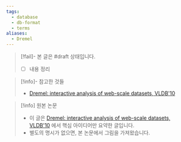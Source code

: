 ```yaml
---
tags:
  - database
  - db-format
  - terms
aliases:
  - Dremel
---
```

> [!fail]- 본 글은 #draft 상태입니다.
> - [ ] 내용 정리

> [!info]- 참고한 것들
> - [Dremel: interactive analysis of web-scale datasets, VLDB'10](https://dl.acm.org/doi/10.14778/1920841.1920886)

> [!info] 원본 논문
> - 이 글은 [Dremel: interactive analysis of web-scale datasets, VLDB'10](https://dl.acm.org/doi/10.14778/1920841.1920886) 에서 핵심 아이디어만 요약한 글입니다.
> - 별도의 명시가 없으면, 본 논문에서 그림을 가져왔습니다.